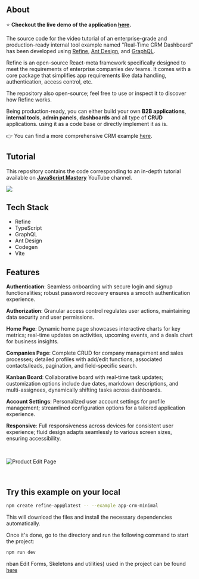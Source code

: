 
## About

⭐ **Checkout the live demo of the application [here](https://example.minimal-crm.refine.dev).**

The source code for the video tutorial of an enterprise-grade and production-ready internal tool example named "Real-Time CRM Dashboard" has been developed using [Refine](https://refine.dev/), [Ant Design](https://ant.design/), and [GraphQL](https://graphql.org/).

Refine is an open-source React-meta framework specifically designed to meet the requirements of enterprise companies dev teams. It comes with a core package that simplifies app requirements like data handling, authentication, access control, etc.

The repository also open-source; feel free to use or inspect it to discover how Refine works.

Being production-ready, you can either build your own **B2B applications**, **internal tools**, **admin panels**, **dashboards** and all type of **CRUD** applications. using it as a code base or directly implement it as is.

👉 You can find a more comprehensive CRM example [here](https://example.crm.refine.dev/).

## Tutorial

This repository contains the code corresponding to an in-depth tutorial available on <a href="https://www.youtube.com/@javascriptmastery/videos" target="_blank"><b>JavaScript Mastery</b></a> YouTube channel.

<a href="https://youtu.be/6a3Dz8gwjdg" target="_blank"><img src="https://github.com/sujatagunale/EasyRead/assets/151519281/1736fca5-a031-4854-8c09-bc110e3bc16d" /></a>

## Tech Stack

- Refine
- TypeScript
- GraphQL
- Ant Design
- Codegen
- Vite

## Features

**Authentication**: Seamless onboarding with secure login and signup functionalities; robust password recovery ensures a smooth authentication experience.

**Authorization**: Granular access control regulates user actions, maintaining data security and user permissions.

**Home Page**: Dynamic home page showcases interactive charts for key metrics; real-time updates on activities, upcoming events, and a deals chart for business insights.

**Companies Page**: Complete CRUD for company management and sales processes; detailed profiles with add/edit functions, associated contacts/leads, pagination, and field-specific search.

**Kanban Board**: Collaborative board with real-time task updates; customization options include due dates, markdown descriptions, and multi-assignees, dynamically shifting tasks across dashboards.

**Account Settings**: Personalized user account settings for profile management; streamlined configuration options for a tailored application experience.

**Responsive**: Full responsiveness across devices for consistent user experience; fluid design adapts seamlessly to various screen sizes, ensuring accessibility.

<br>

![Product Edit Page](https://refine.ams3.cdn.digitaloceanspaces.com/example-readmes/CRM-Minimal/crm-demo.gif "Demo GIF")

<br>

## Try this example on your local

```bash
npm create refine-app@latest -- --example app-crm-minimal
```

This will download the files and install the necessary dependencies automatically.

Once it's done, go to the directory and run the following command to start the project:

```bash
npm run dev
```
nban Edit Forms, Skeletons and utilities) used in the project can be found [here](https://drive.google.com/drive/folders/1oDFoI-a8qSJqHde6doUtM9NCHlYpWdNW?usp=sharing)
